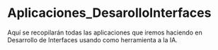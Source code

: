 # Aplicaciones_DesarolloInterfaces
Aquí se recopilarán todas las aplicaciones que iremos haciendo en Desarrollo de Interfaces usando como herramienta a la IA. 
